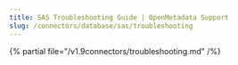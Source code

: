 ```yaml
---
title: SAS Troubleshooting Guide | OpenMetadata Support
slug: /connectors/database/sas/troubleshooting
---
```


{% partial file="/v1.9connectors/troubleshooting.md" /%}
